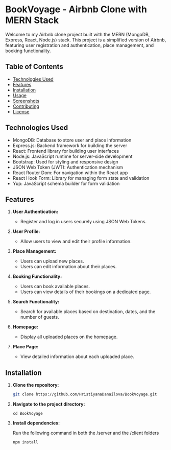 # BookVoyage - Airbnb Clone with MERN Stack

Welcome to my Airbnb clone project built with the MERN (MongoDB, Express, React, Node.js) stack. This project is a simplified version of Airbnb, featuring user registration and authentication, place management, and booking functionality.

## Table of Contents

- [Technologies Used](#technologies-used)
- [Features](#features)
- [Installation](#installation)
- [Usage](#usage)
- [Screenshots](#screenshots)
- [Contributing](#contributing)
- [License](#license)

## Technologies Used

- MongoDB: Database to store user and place information
- Express.js: Backend framework for building the server
- React: Frontend library for building user interfaces
- Node.js: JavaScript runtime for server-side development
- Bootstrap: Used for styling and responsive design
- JSON Web Token (JWT): Authentication mechanism
- React Router Dom: For navigation within the React app
- React Hook Form: Library for managing form state and validation
- Yup: JavaScript schema builder for form validation

## Features

1. **User Authentication:**
   - Register and log in users securely using JSON Web Tokens.

2. **User Profile:**
   - Allow users to view and edit their profile information.

3. **Place Management:**
   - Users can upload new places.
   - Users can edit information about their places.

4. **Booking Functionality:**
   - Users can book available places.
   - Users can view details of their bookings on a dedicated page.

5. **Search Functionality:**
   - Search for available places based on destination, dates, and the number of guests.

6. **Homepage:**
   - Display all uploaded places on the homepage.

7. **Place Page:**
   - View detailed information about each uploaded place.

## Installation

1. **Clone the repository:**

   ```bash
   git clone https://github.com/HristiyanaDanailova/BookVoyage.git

2. **Navigate to the project directory:**

   ```
   cd BookVoyage
   ```
   
3. **Install dependencies:**
 
   Run the following command in both the /server and the /client folders

   ```
   npm install
   ```
   
